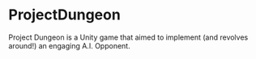 # ProjectDungeon
Project Dungeon is a Unity game that aimed to implement (and revolves around!) an engaging A.I. Opponent.
